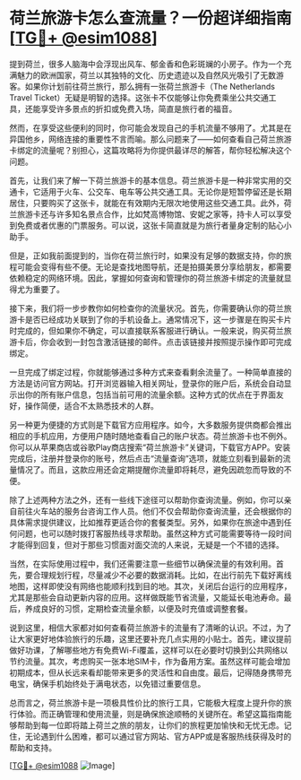 # 荷兰旅游卡怎么查流量？一份超详细指南[[TG💪+ @esim1088](https://t.me/s/esim1088)]

提到荷兰，很多人脑海中会浮现出风车、郁金香和色彩斑斓的小房子。作为一个充满魅力的欧洲国家，荷兰以其独特的文化、历史遗迹以及自然风光吸引了无数游客。如果你计划前往荷兰旅行，那么拥有一张荷兰旅游卡（The Netherlands Travel Ticket）无疑是明智的选择。这张卡不仅能够让你免费乘坐公共交通工具，还能享受许多景点的折扣或免费入场，简直是旅行者的福音。

然而，在享受这些便利的同时，你可能会发现自己的手机流量不够用了。尤其是在异国他乡，网络连接的重要性不言而喻。那么问题来了——如何查看自己荷兰旅游卡绑定的流量呢？别担心，这篇攻略将为你提供最详尽的解答，帮你轻松解决这个问题。

首先，让我们来了解一下荷兰旅游卡的基本信息。荷兰旅游卡是一种非常实用的交通卡，它适用于火车、公交车、电车等公共交通工具。无论你是短暂停留还是长期居住，只要购买了这张卡，就能在有效期内无限次地使用这些交通工具。此外，荷兰旅游卡还与许多知名景点合作，比如梵高博物馆、安妮之家等，持卡人可以享受到免费或者优惠的门票服务。可以说，这张卡简直就是为旅行者量身定制的贴心小助手。

但是，正如我前面提到的，当你在荷兰旅行时，如果没有足够的数据支持，你的旅程可能会变得有些不便。无论是查找地图导航，还是拍摄美景分享给朋友，都需要依赖稳定的网络环境。因此，掌握如何查询和管理你的荷兰旅游卡绑定的流量就显得尤为重要了。

接下来，我们将一步步教你如何检查你的流量状况。首先，你需要确认你的荷兰旅游卡是否已经成功关联到了你的手机设备上。通常情况下，这一步骤是在购买卡片时完成的，但如果你不确定，可以直接联系客服进行确认。一般来说，购买荷兰旅游卡后，你会收到一封包含激活链接的邮件。点击该链接并按照提示操作即可完成绑定。

一旦完成了绑定过程，你就能够通过多种方式来查看剩余流量了。一种简单直接的方法是访问官方网站。打开浏览器输入相关网址，登录你的账户后，系统会自动显示出你的所有账户信息，包括当前可用的流量余额。这种方式的优点在于界面友好，操作简便，适合不太熟悉技术的人群。

另一种更为便捷的方式则是下载官方应用程序。如今，大多数服务提供商都会推出相应的手机应用，方便用户随时随地查看自己的账户状态。荷兰旅游卡也不例外。你可以从苹果商店或谷歌Play商店搜索“荷兰旅游卡”关键词，下载官方APP。安装完成后，注册并登录你的账号，然后点击“流量查询”选项，就能立刻看到最新的流量情况了。而且，这款应用还会定期提醒你流量即将耗尽，避免因疏忽而导致的不便。

除了上述两种方法之外，还有一些线下途径可以帮助你查询流量。例如，你可以亲自前往火车站的服务台咨询工作人员。他们不仅会帮助你查询流量，还会根据你的具体需求提供建议，比如推荐更适合你的套餐类型。另外，如果你在旅途中遇到任何问题，也可以随时拨打客服热线寻求帮助。虽然这种方式可能需要等待一段时间才能得到回复，但对于那些习惯面对面交流的人来说，无疑是一个不错的选择。

当然，在实际使用过程中，我们还需要注意一些细节以确保流量的有效利用。首先，要合理规划行程，尽量减少不必要的数据消耗。比如，在出行前先下载好离线地图，这样即使没有网络也能顺利找到目的地。其次，关闭后台运行的应用程序，尤其是那些会自动更新内容的应用。这样做既能节省流量，又能延长电池寿命。最后，养成良好的习惯，定期检查流量余额，以便及时充值或调整套餐。

说到这里，相信大家都对如何查看荷兰旅游卡的流量有了清晰的认识。不过，为了让大家更好地体验旅行的乐趣，这里还要补充几点实用的小贴士。首先，建议提前做好功课，了解哪些地方有免费Wi-Fi覆盖，这样可以在必要时切换到公共网络以节约流量。其次，考虑购买一张本地SIM卡，作为备用方案。虽然这样可能会增加初期成本，但从长远来看却能带来更多的灵活性和自由度。最后，记得随身携带充电宝，确保手机始终处于满电状态，以免错过重要信息。

总而言之，荷兰旅游卡是一项极具性价比的旅行工具，它能极大程度上提升你的旅行体验。而正确管理和使用流量，则是确保旅途顺畅的关键所在。希望这篇指南能够帮助到每一位即将踏上荷兰之旅的朋友，让你们的旅程更加愉快和无忧无虑。记住，无论遇到什么困难，都可以通过官方网站、官方APP或是客服热线获得及时的帮助和支持。

[[TG💪+ @esim1088](https://t.me/s/esim1088) ![Image](https://i.postimg.cc/4NQfJmqS/Snipaste-2025-05-13-00-14-12.png)]